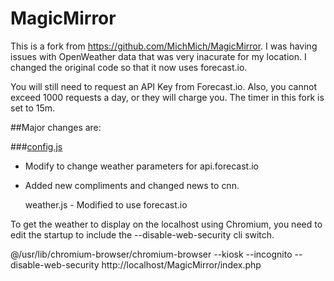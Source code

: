 MagicMirror
===========
This is a fork from https://github.com/MichMich/MagicMirror. I was having issues with OpenWeather data that was very inacurate for my location. I changed the original code so that it now uses forecast.io.

You will still need to request an API Key from Forecast.io. Also, you cannot exceed 1000 requests a day, or they will charge you. The timer in this fork is set to 15m.

##Major changes are:

###[config.js](js/config.js)

- Modify to change weather parameters for api.forecast.io
- Added new compliments and changed news to cnn.

  weather.js - Modified to use forecast.io

To get the weather to display on the localhost using Chromium, you need to edit the startup to include the --disable-web-security cli switch.

@/usr/lib/chromium-browser/chromium-browser --kiosk --incognito --disable-web-security  http://localhost/MagicMirror/index.php

